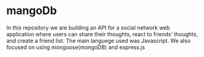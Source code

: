 # mangoDb
 In this repository we are building an API for a social network web application where users can share their thoughts, react to friends’ thoughts, and create a friend list. The main languege used was Javascript. We also focused on using mongoose(mongoDB) and express.js

